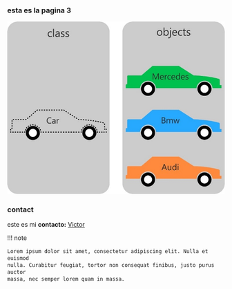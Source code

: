 ### esta es la pagina 3

![ClaseyObjetos1](./imagenes/OOP-Class-and-Object.jpg)


### contact

este es mi **contacto:** [Victor](htpssblalaal)


!!! note

    Lorem ipsum dolor sit amet, consectetur adipiscing elit. Nulla et euismod
    nulla. Curabitur feugiat, tortor non consequat finibus, justo purus auctor
    massa, nec semper lorem quam in massa.